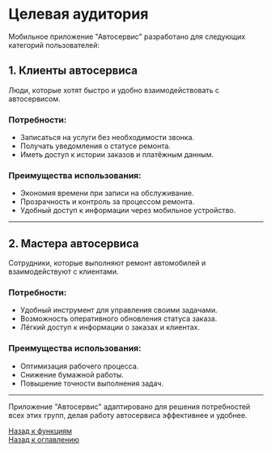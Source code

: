 # Целевая аудитория

Мобильное приложение "Автосервис" разработано для следующих категорий пользователей:

## 1. Клиенты автосервиса

Люди, которые хотят быстро и удобно взаимодействовать с автосервисом.

### Потребности:

- Записаться на услуги без необходимости звонка.
- Получать уведомления о статусе ремонта.
- Иметь доступ к истории заказов и платёжным данным.

### Преимущества использования:

- Экономия времени при записи на обслуживание.
- Прозрачность и контроль за процессом ремонта.
- Удобный доступ к информации через мобильное устройство.

---

## 2. Мастера автосервиса

Сотрудники, которые выполняют ремонт автомобилей и взаимодействуют с клиентами.

### Потребности:

- Удобный инструмент для управления своими задачами.
- Возможность оперативного обновления статуса заказа.
- Лёгкий доступ к информации о заказах и клиентах.

### Преимущества использования:

- Оптимизация рабочего процесса.
- Снижение бумажной работы.
- Повышение точности выполнения задач.

---

Приложение "Автосервис" адаптировано для решения потребностей всех этих групп, делая работу автосервиса эффективнее и удобнее.

[Назад к функциям](../features/features.md)  
[Назад к оглавлению](/README.md)
